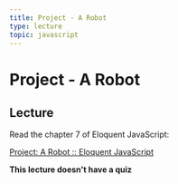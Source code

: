 ```yaml
---
title: Project - A Robot
type: lecture
topic: javascript
---
```


# Project - A Robot

## Lecture

Read the chapter 7 of Eloquent JavaScript:

[Project: A Robot :: Eloquent JavaScript](https://eloquentjavascript.net/07_robot.html)

**This lecture doesn't have a quiz**
